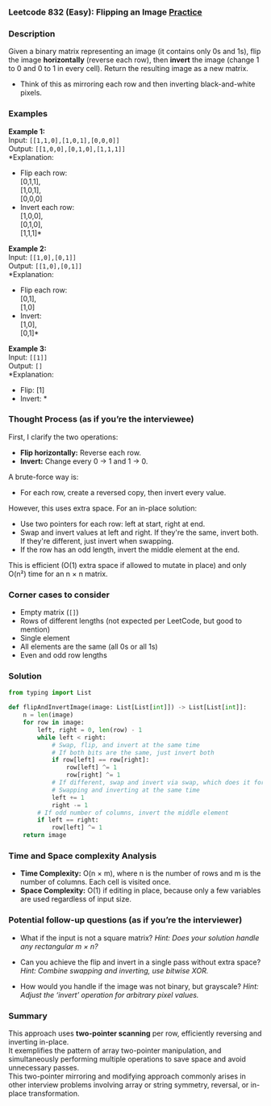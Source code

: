 ### Leetcode 832 (Easy): Flipping an Image [Practice](https://leetcode.com/problems/flipping-an-image)

### Description  
Given a binary matrix representing an image (it contains only 0s and 1s), flip the image **horizontally** (reverse each row), then **invert** the image (change 1 to 0 and 0 to 1 in every cell). Return the resulting image as a new matrix.  
- Think of this as mirroring each row and then inverting black-and-white pixels.

### Examples  

**Example 1:**  
Input: `[[1,1,0],[1,0,1],[0,0,0]]`  
Output: `[[1,0,0],[0,1,0],[1,1,1]]`  
*Explanation:  
- Flip each row:  
  [0,1,1],  
  [1,0,1],  
  [0,0,0]  
- Invert each row:  
  [1,0,0],  
  [0,1,0],  
  [1,1,1]*

**Example 2:**  
Input: `[[1,0],[0,1]]`  
Output: `[[1,0],[0,1]]`  
*Explanation:  
- Flip each row:  
  [0,1],  
  [1,0]  
- Invert:  
  [1,0],  
  [0,1]*

**Example 3:**  
Input: `[[1]]`  
Output: `[]`  
*Explanation:  
- Flip: [1]  
- Invert: *

### Thought Process (as if you’re the interviewee)  
First, I clarify the two operations:
- **Flip horizontally:** Reverse each row.
- **Invert:** Change every 0 → 1 and 1 → 0.

A brute-force way is:
- For each row, create a reversed copy, then invert every value.

However, this uses extra space. For an in-place solution:
- Use two pointers for each row: left at start, right at end.
- Swap and invert values at left and right. If they're the same, invert both. If they're different, just invert when swapping.
- If the row has an odd length, invert the middle element at the end.

This is efficient (O(1) extra space if allowed to mutate in place) and only O(n²) time for an n × n matrix.

### Corner cases to consider  
- Empty matrix (`[]`)
- Rows of different lengths (not expected per LeetCode, but good to mention)
- Single element
- All elements are the same (all 0s or all 1s)
- Even and odd row lengths

### Solution

```python
from typing import List

def flipAndInvertImage(image: List[List[int]]) -> List[List[int]]:
    n = len(image)
    for row in image:
        left, right = 0, len(row) - 1
        while left < right:
            # Swap, flip, and invert at the same time
            # If both bits are the same, just invert both
            if row[left] == row[right]:
                row[left] ^= 1
                row[right] ^= 1
            # If different, swap and invert via swap, which does it for us
            # Swapping and inverting at the same time
            left += 1
            right -= 1
        # If odd number of columns, invert the middle element
        if left == right:
            row[left] ^= 1
    return image
```

### Time and Space complexity Analysis  

- **Time Complexity:** O(n × m), where n is the number of rows and m is the number of columns. Each cell is visited once.
- **Space Complexity:** O(1) if editing in place, because only a few variables are used regardless of input size.

### Potential follow-up questions (as if you’re the interviewer)  

- What if the input is not a square matrix?
  *Hint: Does your solution handle any rectangular m × n?*

- Can you achieve the flip and invert in a single pass without extra space?
  *Hint: Combine swapping and inverting, use bitwise XOR.*

- How would you handle if the image was not binary, but grayscale?
  *Hint: Adjust the ‘invert’ operation for arbitrary pixel values.*

### Summary
This approach uses **two-pointer scanning** per row, efficiently reversing and inverting in-place.  
It exemplifies the pattern of array two-pointer manipulation, and simultaneously performing multiple operations to save space and avoid unnecessary passes.  
This two-pointer mirroring and modifying approach commonly arises in other interview problems involving array or string symmetry, reversal, or in-place transformation.